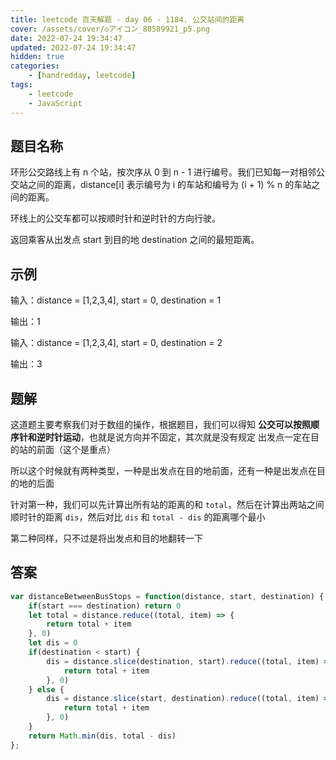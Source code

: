 ```yaml
---
title: leetcode 百天解题 - day 06 - 1184. 公交站间的距离
cover: /assets/cover/◇アイコン_80589921_p5.png
date: 2022-07-24 19:34:47
updated: 2022-07-24 19:34:47
hidden: true
categories:
    - [handredday, leetcode]
tags:
    - leetcode
    - JavaScript
---
```


## 题目名称
环形公交路线上有 n 个站，按次序从 0 到 n - 1 进行编号。我们已知每一对相邻公交站之间的距离，distance[i] 表示编号为 i 的车站和编号为 (i + 1) % n 的车站之间的距离。

环线上的公交车都可以按顺时针和逆时针的方向行驶。

返回乘客从出发点 start 到目的地 destination 之间的最短距离。

## 示例

输入：distance = [1,2,3,4], start = 0, destination = 1

输出：1

输入：distance = [1,2,3,4], start = 0, destination = 2

输出：3

## 题解

这道题主要考察我们对于数组的操作，根据题目，我们可以得知 **公交可以按照顺序针和逆时针运动**，也就是说方向并不固定，其次就是没有规定 出发点一定在目的站的前面（这个是重点）

所以这个时候就有两种类型，一种是出发点在目的地前面，还有一种是出发点在目的地的后面

针对第一种，我们可以先计算出所有站的距离的和 `total`，然后在计算出两站之间顺时针的距离 `dis`，然后对比 `dis` 和 `total - dis` 的距离哪个最小

第二种同样，只不过是将出发点和目的地翻转一下

## 答案

~~~js
var distanceBetweenBusStops = function(distance, start, destination) {
    if(start === destination) return 0
    let total = distance.reduce((total, item) => {
        return total + item
    }, 0)
    let dis = 0
    if(destination < start) {
        dis = distance.slice(destination, start).reduce((total, item) => {
            return total + item
        }, 0)
    } else {
        dis = distance.slice(start, destination).reduce((total, item) => {
            return total + item
        }, 0)
    }
    return Math.min(dis, total - dis)
};
~~~
